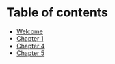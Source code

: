# Table of contents

* [Welcome](README.md)
* [Chapter 1](chapter-1.md)
* [Chapter 4](chapter-4.md)
* [Chapter 5](chapter-5.md)

